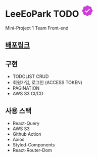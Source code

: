 # LeeEoPark TODO  <img src="./public/logo.png" width="40" height="40"/> 
Mini-Project 1 Team Front-end

## [배포링크](http://mini-project-jay.s3-website.ap-northeast-2.amazonaws.com/)

## 구현

- TODOLIST CRUD
- 회원가입, 로그인 (ACCESS TOKEN)
- PAGINATION
- AWS S3 CI/CD

## 사용 스택

- React-Query
- AWS S3
- Github Action
- Axios
- Styled-Components
- React-Router-Dom
